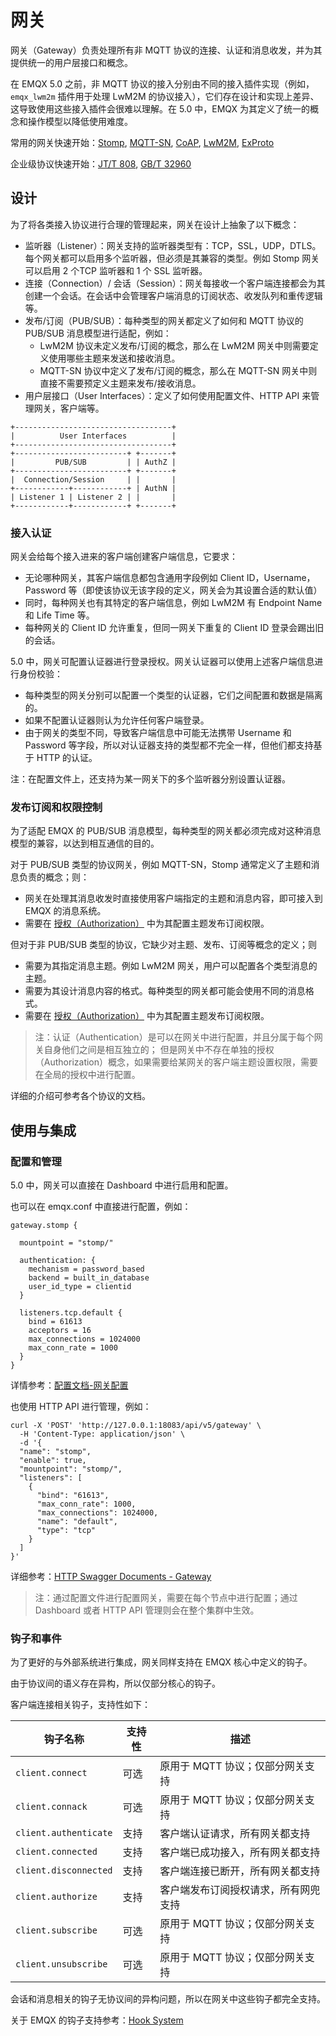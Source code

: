# 网关

网关（Gateway）负责处理所有非 MQTT 协议的连接、认证和消息收发，并为其提供统一的用户层接口和概念。

在 EMQX 5.0 之前，非 MQTT 协议的接入分别由不同的接入插件实现（例如，`emqx_lwm2m` 插件用于处理 LwM2M 的协议接入），它们存在设计和实现上差异、这导致使用这些接入插件会很难以理解。在 5.0 中，EMQX 为其定义了统一的概念和操作模型以降低使用难度。

常用的网关快速开始：[Stomp](#todo), [MQTT-SN](#todo), [CoAP](#todo), [LwM2M](#todo), [ExProto](#todo)

企业级协议快速开始：[JT/T 808](), [GB/T 32960]()

## 设计

为了将各类接入协议进行合理的管理起来，网关在设计上抽象了以下概念：

- 监听器（Listener）：网关支持的监听器类型有：TCP，SSL，UDP，DTLS。每个网关都可以启用多个监听器，但必须是其兼容的类型。例如 Stomp 网关可以启用 2 个TCP 监听器和 1 个 SSL 监听器。
- 连接（Connection）/ 会话（Session）：网关每接收一个客户端连接都会为其创建一个会话。在会话中会管理客户端消息的订阅状态、收发队列和重传逻辑等。
- 发布/订阅（PUB/SUB）：每种类型的网关都定义了如何和 MQTT 协议的 PUB/SUB 消息模型进行适配，例如：
    * LwM2M 协议未定义发布/订阅的概念，那么在 LwM2M 网关中则需要定义使用哪些主题来发送和接收消息。
    * MQTT-SN 协议中定义了发布/订阅的概念，那么在 MQTT-SN 网关中则直接不需要预定义主题来发布/接收消息。
- 用户层接口（User Interfaces）：定义了如何使用配置文件、HTTP API 来管理网关，客户端等。

```
+-----------------------------------+
|          User Interfaces          |
+-----------------------------------+
+-------------------------+ +-------+
|         PUB/SUB         | | AuthZ |
+-------------------------+ +-------+
|  Connection/Session     | |       |
+------------+------------+ | AuthN |
| Listener 1 | Listener 2 | |       |
+------------+------------+ +-------+
```

### 接入认证

网关会给每个接入进来的客户端创建客户端信息，它要求：

- 无论哪种网关，其客户端信息都包含通用字段例如 Client ID，Username，Password 等（即使该协议无该字段的定义，网关会为其设置合适的默认值）
- 同时，每种网关也有其特定的客户端信息，例如 LwM2M 有 Endpoint Name 和 Life Time 等。
- 每种网关的 Client ID 允许重复，但同一网关下重复的 Client ID 登录会踢出旧的会话。

5.0 中，网关可配置认证器进行登录授权。网关认证器可以使用上述客户端信息进行身份校验：

- 每种类型的网关分别可以配置一个类型的认证器，它们之间配置和数据是隔离的。
- 如果不配置认证器则认为允许任何客户端登录。
- 由于网关的类型不同，导致客户端信息中可能无法携带 Username 和 Password 等字段，所以对认证器支持的类型都不完全一样，但他们都支持基于 HTTP 的认证。

注：在配置文件上，还支持为某一网关下的多个监听器分别设置认证器。

### 发布订阅和权限控制

为了适配 EMQX 的 PUB/SUB 消息模型，每种类型的网关都必须完成对这种消息模型的兼容，以达到相互通信的目的。

对于 PUB/SUB 类型的协议网关，例如 MQTT-SN，Stomp 通常定义了主题和消息负责的概念；则：
- 网关在处理其消息收发时直接使用客户端指定的主题和消息内容，即可接入到 EMQX 的消息系统。
- 需要在 [授权（Authorization）]() 中为其配置主题发布订阅权限。

但对于非 PUB/SUB 类型的协议，它缺少对主题、发布、订阅等概念的定义；则
- 需要为其指定消息主题。例如 LwM2M 网关，用户可以配置各个类型消息的主题。
- 需要为其设计消息内容的格式。每种类型的网关都可能会使用不同的消息格式。
- 需要在 [授权（Authorization）]() 中为其配置主题发布订阅权限。

> 注：认证（Authentication）是可以在网关中进行配置，并且分属于每个网关自身他们之间是相互独立的；
> 但是网关中不存在单独的授权（Authorization）概念，如果需要给某网关的客户端主题设置权限，需要在全局的授权中进行配置。

详细的介绍可参考各个协议的文档。

## 使用与集成

### 配置和管理

5.0 中，网关可以直接在 Dashboard 中进行启用和配置。

也可以在 emqx.conf 中直接进行配置，例如：

```
gateway.stomp {

  mountpoint = "stomp/"

  authentication: {
    mechanism = password_based
    backend = built_in_database
    user_id_type = clientid
  }

  listeners.tcp.default {
    bind = 61613
    acceptors = 16
    max_connections = 1024000
    max_conn_rate = 1000
  }
}
```

详情参考：[配置文档-网关配置](#todo)

也使用 HTTP API 进行管理，例如：
```
curl -X 'POST' 'http://127.0.0.1:18083/api/v5/gateway' \
  -H 'Content-Type: application/json' \
  -d '{
  "name": "stomp",
  "enable": true,
  "mountpoint": "stomp/",
  "listeners": [
    {
      "bind": "61613",
      "max_conn_rate": 1000,
      "max_connections": 1024000,
      "name": "default",
      "type": "tcp"
    }
  ]
}'
```

详细参考：[HTTP Swagger Documents - Gateway](#todo)

> 注：通过配置文件进行配置网关，需要在每个节点中进行配置；通过 Dashboard 或者 HTTP API 管理则会在整个集群中生效。

### 钩子和事件

为了更好的与外部系统进行集成，网关同样支持在 EMQX 核心中定义的钩子。

由于协议间的语义存在异构，所以仅部分核心的钩子。

客户端连接相关钩子，支持性如下：

| 钩子名称               | 支持性 |  描述                                |
| ---------------------- | ------ | ------------------------------------ |
| `client.connect`       | 可选   | 原用于 MQTT 协议；仅部分网关支持     |
| `client.connack`       | 可选   | 原用于 MQTT 协议；仅部分网关支持     |
| `client.authenticate`  | 支持   | 客户端认证请求，所有网关都支持       |
| `client.connected`     | 支持   | 客户端已成功接入，所有网关都支持     |
| `client.disconnected`  | 支持   | 客户端连接已断开，所有网关都支持     |
| `client.authorize`     | 支持   | 客户端发布订阅授权请求，所有网兜支持 |
| `client.subscribe`     | 可选   | 原用于 MQTT 协议；仅部分网关支持     |
| `client.unsubscribe`   | 可选   | 原用于 MQTT 协议；仅部分网关支持     |

会话和消息相关的钩子无协议间的异构问题，所以在网关中这些钩子都完全支持。

关于 EMQX 的钩子支持参考：[Hook System](#todo)

